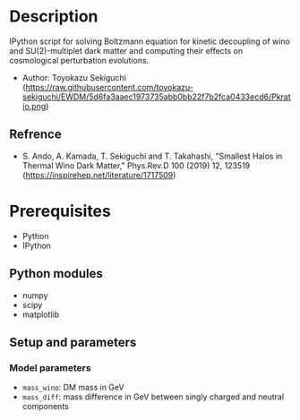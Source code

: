 # Description
IPython script for solving Boltzmann equation for kinetic decoupling of wino and SU(2)-multiplet dark matter and computing their effects on cosmological perturbation evolutions.

- Author: Toyokazu Sekiguchi
(https://raw.githubusercontent.com/toyokazu-sekiguchi/EWDM/5d6fa3aaec1973735abb0bb22f7b2fca0433ecd6/Pkratio.png)

## Refrence
- S. Ando, A. Kamada, T. Sekiguchi and T. Takahashi, "Smallest Halos in Thermal Wino Dark Matter," Phys.Rev.D 100 (2019) 12, 123519 (https://inspirehep.net/literature/1717509)

# Prerequisites 
* Python
* IPython

## Python modules
* numpy 
* scipy 
* matplotlib

## Setup and parameters

### Model parameters
- `mass_wino`: DM mass in GeV
- `mass_diff`: mass difference in GeV between singly charged and neutral components




